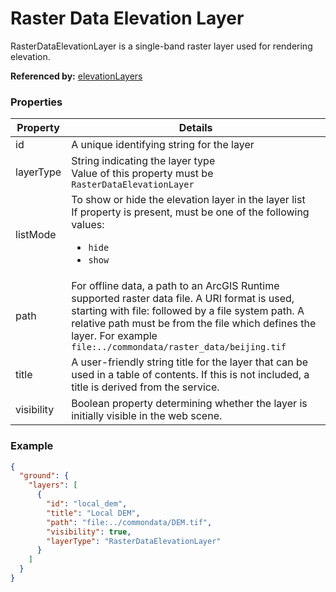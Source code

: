 # Raster Data Elevation Layer

RasterDataElevationLayer is a single-band raster layer used for rendering elevation.

**Referenced by:** [elevationLayers](elevationLayers.md)

### Properties

| Property | Details
| --- | ---
| id | A unique identifying string for the layer
| layerType | String indicating the layer type<br>Value of this property must be `RasterDataElevationLayer`
| listMode | To show or hide the elevation layer in the layer list<br>If property is present, must be one of the following values: <ul><li>`hide`</li><li>`show`</li></ul>
| path | For offline data, a path to an ArcGIS Runtime supported raster data file. A URI format is used, starting with file: followed by a file system path. A relative path must be from the file which defines the layer. For example `file:../commondata/raster_data/beijing.tif`
| title | A user-friendly string title for the layer that can be used in a table of contents. If this is not included, a title is derived from the service.
| visibility | Boolean property determining whether the layer is initially visible in the web scene.


### Example

```json
{
  "ground": {
    "layers": [
      {
        "id": "local_dem",
        "title": "Local DEM",
        "path": "file:../commondata/DEM.tif",
        "visibility": true,
        "layerType": "RasterDataElevationLayer"
      }
    ]
  }
}
```

